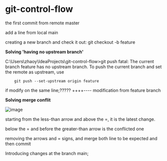 # git-control-flow

the first commit from remote master 

add a line from local main 

creating a new branch and check it out: git checkout -b feature

**Solving 'having no upstream branch'**

C:\Users\zhaoy\IdeaProjects\git-control-flow>git push
fatal: The current branch feature has no upstream branch.
To push the current branch and set the remote as upstream, use
    
````
    git push --set-upstream origin feature
````


if modify on the same line;????? ++++---- modification from feature branch


**Solving merge conflit**


![image](https://user-images.githubusercontent.com/17804600/122664186-17406200-d1a0-11eb-8c31-6d7a74d9f33a.png)

starting from the less-than arrow and above the =, it is the latest change. 

below the = and before the greater-than arrow is the conflicted one

removing the arrows and = signs, and merge both line to be expected and then commit


Introducing changes at the branch main;
